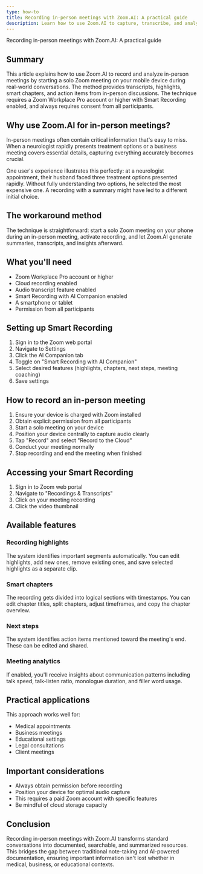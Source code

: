 ```yaml
---
type: how-to
title: Recording in-person meetings with Zoom.AI: A practical guide
description: Learn how to use Zoom.AI to capture, transcribe, and analyze in-person meetings by starting a solo meeting on your mobile device, providing you with AI-generated transcripts, highlights, chapters, and action items.
---
```


Recording in-person meetings with Zoom.AI: A practical guide

## Summary
This article explains how to use Zoom.AI to record and analyze in-person meetings by starting a solo Zoom meeting on your mobile device during real-world conversations. The method provides transcripts, highlights, smart chapters, and action items from in-person discussions. The technique requires a Zoom Workplace Pro account or higher with Smart Recording enabled, and always requires consent from all participants.

## Why use Zoom.AI for in-person meetings?

In-person meetings often contain critical information that's easy to miss. When a neurologist rapidly presents treatment options or a business meeting covers essential details, capturing everything accurately becomes crucial.

One user's experience illustrates this perfectly: at a neurologist appointment, their husband faced three treatment options presented rapidly. Without fully understanding two options, he selected the most expensive one. A recording with a summary might have led to a different initial choice.

## The workaround method

The technique is straightforward: start a solo Zoom meeting on your phone during an in-person meeting, activate recording, and let Zoom.AI generate summaries, transcripts, and insights afterward.

## What you'll need

- Zoom Workplace Pro account or higher
- Cloud recording enabled
- Audio transcript feature enabled
- Smart Recording with AI Companion enabled
- A smartphone or tablet
- Permission from all participants

## Setting up Smart Recording

1. Sign in to the Zoom web portal
2. Navigate to Settings
3. Click the AI Companion tab
4. Toggle on "Smart Recording with AI Companion"
5. Select desired features (highlights, chapters, next steps, meeting coaching)
6. Save settings

## How to record an in-person meeting

1. Ensure your device is charged with Zoom installed
2. Obtain explicit permission from all participants
3. Start a solo meeting on your device
4. Position your device centrally to capture audio clearly
5. Tap "Record" and select "Record to the Cloud"
6. Conduct your meeting normally
7. Stop recording and end the meeting when finished

## Accessing your Smart Recording

1. Sign in to Zoom web portal
2. Navigate to "Recordings & Transcripts"
3. Click on your meeting recording
4. Click the video thumbnail

## Available features

### Recording highlights
The system identifies important segments automatically. You can edit highlights, add new ones, remove existing ones, and save selected highlights as a separate clip.

### Smart chapters
The recording gets divided into logical sections with timestamps. You can edit chapter titles, split chapters, adjust timeframes, and copy the chapter overview.

### Next steps
The system identifies action items mentioned toward the meeting's end. These can be edited and shared.

### Meeting analytics
If enabled, you'll receive insights about communication patterns including talk speed, talk-listen ratio, monologue duration, and filler word usage.

## Practical applications

This approach works well for:
- Medical appointments
- Business meetings
- Educational settings
- Legal consultations
- Client meetings

## Important considerations

- Always obtain permission before recording
- Position your device for optimal audio capture
- This requires a paid Zoom account with specific features
- Be mindful of cloud storage capacity

## Conclusion

Recording in-person meetings with Zoom.AI transforms standard conversations into documented, searchable, and summarized resources. This bridges the gap between traditional note-taking and AI-powered documentation, ensuring important information isn't lost whether in medical, business, or educational contexts.